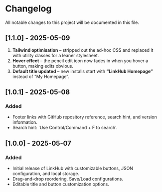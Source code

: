# Changelog

All notable changes to this project will be documented in this file.

## [1.1.0] - 2025-05-09

1. **Tailwind optimisation** – stripped out the ad-hoc CSS and replaced it with utility classes for a leaner stylesheet.
2. **Hover effect** – the pencil edit icon now fades in when you hover a button, making edits obvious.
3. **Default title updated** – new installs start with **“LinkHub Homepage”** instead of “My Homepage”.


## \[1.0.1] - 2025-05-08

### Added

* Footer links with GitHub repository reference, search hint, and version information.
* Search hint: 'Use Control/Command + F to search'.

## \[1.0.0] - 2025-05-07

### Added

* Initial release of LinkHub with customizable buttons, JSON configuration, and local storage.
* Drag-and-drop reordering, Save/Load configurations.
* Editable title and button customization options.
